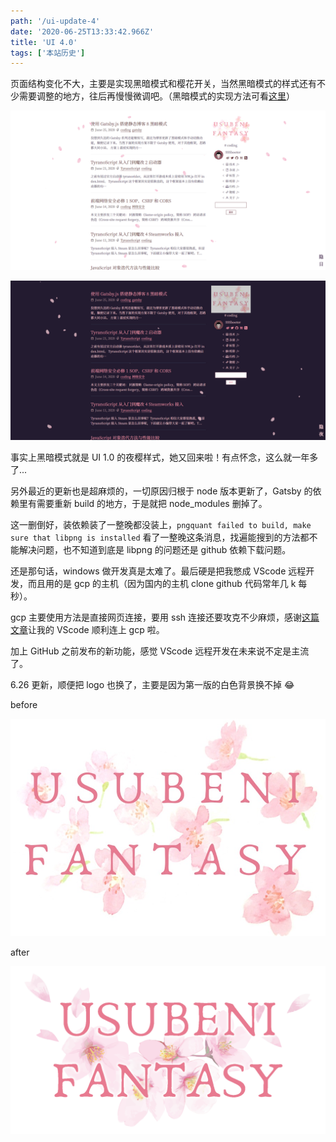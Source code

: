```yaml
---
path: '/ui-update-4'
date: '2020-06-25T13:33:42.966Z'
title: 'UI 4.0'
tags: ['本站历史']
---
```


页面结构变化不大，主要是实现黑暗模式和樱花开关，当然黑暗模式的样式还有不少需要调整的地方，往后再慢慢微调吧。（黑暗模式的实现方法可看[这里](https://ssshooter.com/2020-06-25-gatsby-blog-8/)）

![日](ui4l.png)

![夜](ui4d.png)

事实上黑暗模式就是 UI 1.0 的夜樱样式，她又回来啦！有点怀念，这么就一年多了...

另外最近的更新也是超麻烦的，一切原因归根于 node 版本更新了，Gatsby 的依赖里有需要重新 build 的地方，于是就把 node_modules 删掉了。

这一删倒好，装依赖装了一整晚都没装上，`pngquant failed to build, make sure that libpng is installed` 看了一整晚这条消息，找遍能搜到的方法都不能解决问题，也不知道到底是 libpng 的问题还是 github 依赖下载问题。

还是那句话，windows 做开发真是太难了。最后硬是把我憋成 VScode 远程开发，而且用的是 gcp 的主机（因为国内的主机 clone github 代码常年几 k 每秒）。

gcp 主要使用方法是直接网页连接，要用 ssh 连接还要攻克不少麻烦，感谢[这篇文章](https://qiita.com/igrep/items/3a3ba8e9089885c3c9f6)让我的 VScode 顺利连上 gcp 啦。

加上 GitHub 之前发布的新功能，感觉 VScode 远程开发在未来说不定是主流了。

6.26 更新，顺便把 logo 也换了，主要是因为第一版的白色背景换不掉 😂

before

![before](logo.bg.png)

after

![after](logo.png)
